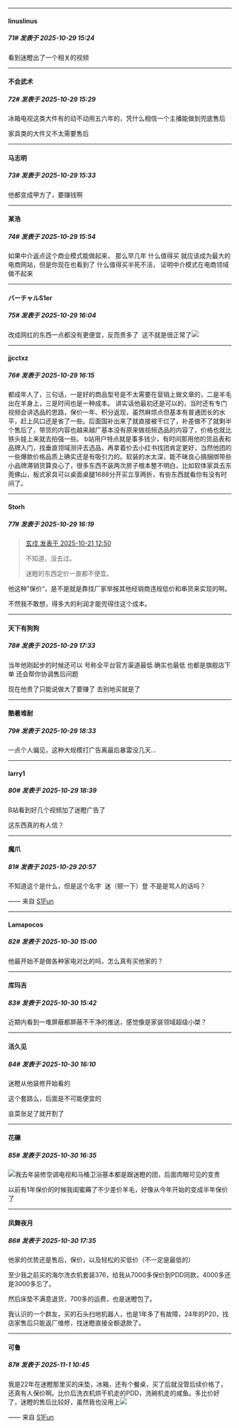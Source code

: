 ﻿
*****

####  linuslinus  
##### 71#       发表于 2025-10-29 15:24

看到迷瞪出了一个相关的视频


*****

####  不会武术  
##### 72#       发表于 2025-10-29 15:29

冰箱电视这类大件有的动不动用五六年的，凭什么相信一个主播能做到兜底售后

家具类的大件又不太需要售后


*****

####  马志明  
##### 73#       发表于 2025-10-29 15:33

他都变成甲方了，要赚钱啊


*****

####  某浩  
##### 74#       发表于 2025-10-29 15:54

如果中介返点这个商业模式能做起来， 那么早几年 什么值得买 就应该成为最大的电商网站，但是你现在也看到了 什么值得买半死不活， 证明中介模式在电商领域做不起来


*****

####  バーチャルS1er  
##### 75#       发表于 2025-10-29 16:04

改成网红的东西一点都没有更便宜，反而贵多了  这不就是很正常了<img src="https://static.stage1st.com/image/smiley/face2017/067.png" referrerpolicy="no-referrer">


*****

####  jjcctxz  
##### 76#       发表于 2025-10-29 16:15

都成年人了，三句话，一是好的商品型号是不太需要在营销上做文章的，二是羊毛出在羊身上，三是时间也是一种成本。
讲实话他最初还是可以的，当时还有专门视频会讲选品的思路，保价一年、积分返现，虽然麻烦点但基本有普通团长的水平，赶上风口还是省了一些。后面国补出来了就直接被干烂了，补差做不了就剩半个售后了，带货的内容也越来越广基本没有原来做视频选品的内容了，价格也就比铁头娃上来就去拍强一些。
b站用户特点就是事多钱少，有时间那用他的货品表和品牌入门，找垂直领域测评去选品，再拿着价去小红书找团肯定更好，当然他团的一些爆款价格品质上确实还是有吸引力的。软装的水太深，能不昧良心搞捆绑带些小品牌滞销货算良心了，很多东西不装两次房子根本整不明白，比如软体家具去东莞佛山，板式家具可以桌面桌腿1688分开买立享两折，有些东西就看你有没有时间了。

*****

####  Storh  
##### 77#       发表于 2025-10-29 16:19

<blockquote><a href="httphttps://stage1st.com/2b/forum.php?mod=redirect&amp;goto=findpost&amp;pid=68603852&amp;ptid=2265002" target="_blank">玄戍 发表于 2025-10-21 12:50</a>

不知道，没去过。

迷瞪的东西定价一直都不便宜。</blockquote>
他这种”保价“，是不是就是靠找厂家举报其他经销商违规低价和串货来实现的啊。

不然我不敢想，得多大的利润才能兜得住这个成本。


*****

####  天下有狗狗  
##### 78#       发表于 2025-10-29 17:33

当年他刚起步的时候还可以 号称全平台官方渠道最低 确实也最低 也都是旗舰店下单 还会帮你协调售后问题 

现在他贵了只能说做大了要赚了 去别地买就是了


*****

####  酷暑难耐  
##### 79#       发表于 2025-10-29 18:33

一点个人偏见，这种大规模打广告离最后暴雷没几天...


*****

####  larry1  
##### 80#       发表于 2025-10-29 18:39

B站看到好几个视频加了迷瞪广告了

这东西真的有人信？


*****

####  魔爪  
##### 81#       发表于 2025-10-29 20:57

不知道这个是什么，但是这个名字  迷（顿一下）登 不是是骂人的话吗？

—— 来自 [S1Fun](https://s1fun.koalcat.com)


*****

####  Lamapocos  
##### 82#       发表于 2025-10-30 15:00

他最开始不是做各种家电对比的吗，怎么真有买他家的？


*****

####  库玛吉  
##### 83#       发表于 2025-10-30 15:42

近期内看到一堆屏蔽都屏蔽不干净的推送，感觉像是家装领域超级小桀？


*****

####  活久见  
##### 84#       发表于 2025-10-30 16:10

迷瞪从他装修开始看的

这个套路么，后面是不可能便宜的

韭菜张足了就开割了


*****

####  花礫  
##### 85#       发表于 2025-10-30 16:35

<img src="https://static.stage1st.com/image/smiley/face2017/067.png" referrerpolicy="no-referrer">我去年装修空调电视和马桶卫浴基本都是跟迷瞪的团，后面肉眼可见的变贵

以前有1年保价的时候我闺蜜薅了不少差价羊毛，好像从今年开始的变成半年保价了


*****

####  凤舞夜月  
##### 86#       发表于 2025-10-30 17:35

他家的优势还是售后，保价，以及轻松的买低价（不一定是最低的）

至少我之前买的海尔洗衣机套装376，给我从7000多保价到PDD同款，4000多还是3000多忘了。

然后床垫不满意退货，700多的运费，也是迷瞪包了。

我认识的一个群友，买的石头扫地机器人，也是1年多了有故障，24年的P20，找店家售后只能返厂维修，找迷瞪直接全额退款了。


*****

####  可鲁  
##### 87#       发表于 2025-11-1 10:45

我是22年在迷瞪那里买的床垫，冰箱，还有个餐桌，买了后就没管后续价格了，还真有人保价啊。比价后洗衣机烘干机走的PDD，洗碗机走的咸鱼。多比价好了，迷瞪的售后比较好，虽然我也没用上<img src="https://static.stage1st.com/image/smiley/face2017/068.png" referrerpolicy="no-referrer">

—— 来自 [S1Fun](https://s1fun.koalcat.com)

